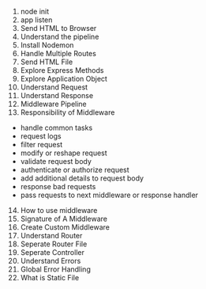 1. node init
2. app listen
3. Send HTML to Browser
4. Understand the pipeline
5. Install Nodemon
6. Handle Multiple Routes
7. Send HTML File
8. Explore Express Methods
9. Explore Application Object
10. Understand Request
11. Understand Response
12. Middleware Pipeline
13. Responsibility of Middleware

- handle common tasks
- request logs
- filter request
- modify or reshape request
- validate request body
- authenticate or authorize request
- add additional details to request body
- response bad requests
- pass requests to next middleware or response handler

14. How to use middleware
15. Signature of A Middleware
16. Create Custom Middleware
17. Understand Router
18. Seperate Router File
19. Seperate Controller
20. Understand Errors
21. Global Error Handling
22. What is Static File
